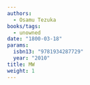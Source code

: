 ```yaml
---
authors:
  - Osamu Tezuka
books/tags:
  - unowned
date: "1800-03-18"
params:
  isbn13: "9781934287729"
  year: "2010"
title: MW
weight: 1
---
```


<!--more-->
